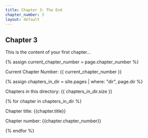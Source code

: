 ```yaml
---
title: Chapter 3: The End
chapter_number: 3
layout: default
---
```


## Chapter 3

This is the content of your first chapter...

<div class="chapter-nav">
  {% assign current_chapter_number = page.chapter_number %}
  <p>Current Chapter Number: {{ current_chapter_number }}</p>

  {% assign chapters_in_dir = site.pages | where: "dir", page.dir %}
  <p>Chapters in this directory: {{ chapters_in_dir.size }}</p>

  {% for chapter in chapters_in_dir %}
      <p>Chapter title: {{chapter.title}}</p>
      <p>Chapter number: {{chapter.chapter_number}}</p>
  {% endfor %}
</div>